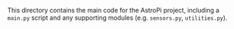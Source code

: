 This directory contains the main code for the AstroPi project, including a `main.py` script and any supporting modules (e.g. `sensors.py`, `utilities.py`).
